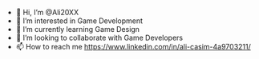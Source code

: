 - 👋 Hi, I’m @Ali20XX
- 👀 I’m interested in Game Development
- 🌱 I’m currently learning Game Design
- 💞️ I’m looking to collaborate with Game Developers
- 📫 How to reach me https://www.linkedin.com/in/ali-casim-4a9703211/

<!---
Ali20XX/Ali20XX is a ✨ special ✨ repository because its `README.md` (this file) appears on your GitHub profile.
You can click the Preview link to take a look at your changes.
--->
